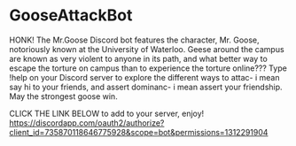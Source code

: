 # GooseAttackBot
HONK!
The Mr.Goose Discord bot features the character, Mr. Goose, notoriously known at the University of Waterloo. 
Geese around the campus are known as very violent to anyone in its path, and what better way to escape the torture on campus than to experience the torture online???
Type !help on your Discord server to explore the different ways to attac- i mean say hi to your friends, and assert dominanc- i mean assert your friendship. 
May the strongest goose win.

CLICK THE LINK BELOW to add to your server, enjoy!
https://discordapp.com/oauth2/authorize?client_id=735870118646775928&scope=bot&permissions=1312291904
